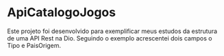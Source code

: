 # ApiCatalogoJogos
Este projeto foi desenvolvido para exemplificar meus estudos da estrutura de uma API Rest na Dio. Seguindo o exemplo acrescentei dois campos o Tipo e PaisOrigem.

